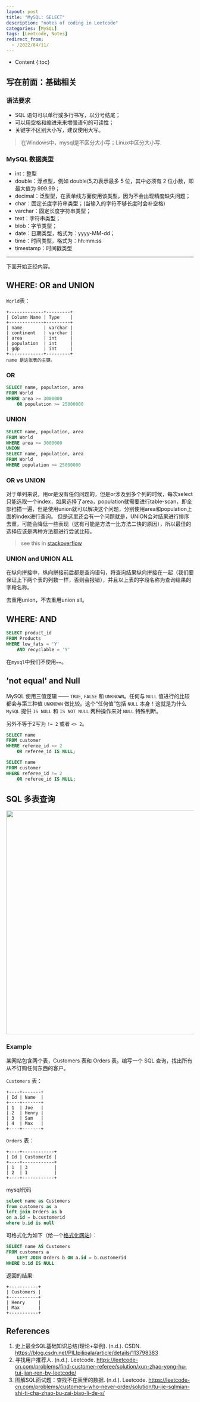 ```yaml
---
layout: post
title: "MySQL: SELECT"
description: "notes of coding in Leetcode"
categories: [MySQL]
tags: [Leetcode, Notes]
redirect_from:
  - /2022/04/11/
---
```


- Content
{:toc}

## 写在前面：基础相关

### 语法要求

- SQL 语句可以单行或多行书写，以分号结尾；
- 可以用空格和缩进来来增强语句的可读性；
- 关键字不区别大小写，建议使用大写。

> 在Windows中，mysql是不区分大小写；Linux中区分大小写.

### MySQL 数据类型

- int：整型
- double：浮点型，例如 double(5,2)表示最多 5 位，其中必须有 2 位小数，即最大值为 999.99；
- decimal：泛型型，在表单线方面使用该类型，因为不会出现精度缺失问题；
- char：固定长度字符串类型；(当输入的字符不够长度时会补空格)
- varchar：固定长度字符串类型；
- text：字符串类型；
- blob：字节类型；
- date：日期类型，格式为：yyyy-MM-dd；
- time：时间类型，格式为：hh:mm:ss
- timestamp：时间戳类型

---

下面开始正经内容。

## WHERE: OR and UNION

`World`表：

    +-------------+---------+
    | Column Name | Type    |
    +-------------+---------+
    | name        | varchar |
    | continent   | varchar |
    | area        | int     |
    | population  | int     |
    | gdp         | int     |
    +-------------+---------+
    name 是这张表的主键。

### OR

```sql
SELECT name, population, area
FROM World
WHERE area >= 3000000
	OR population >= 25000000
```

### UNION

```sql
SELECT name, population, area
FROM World
WHERE area >= 3000000
UNION
SELECT name, population, area
FROM World
WHERE population >= 25000000
```

### OR vs UNION

对于单列来说，用or是没有任何问题的，但是or涉及到多个列的时候，每次select只能选取一个index，如果选择了area，population就需要进行table-scan，即全部扫描一遍，但是使用union就可以解决这个问题，分别使用area和population上面的index进行查询。 但是这里还会有一个问题就是，UNION会对结果进行排序去重，可能会降低一些表现（这有可能是方法一比方法二快的原因），所以最佳的选择应该是两种方法都进行尝试比较。

> see this in [stackoverflow](https://leetcode-cn.com/link/?target=https%3A%2F%2Fstackoverflow.com%2Fquestions%2F13750475%2Fsql-performance-union-vs-or%EF%BC%89)

### UNION and UNION ALL

在纵向拼接中，纵向拼接前后都是查询语句，将查询结果纵向拼接在一起（我们要保证上下两个表的列数一样，否则会报错），并且以上表的字段名称为查询结果的字段名称。

去重用union，不去重用union all。

## WHERE: AND

```sql
SELECT product_id
FROM Products
WHERE low_fats = 'Y'
	AND recyclable = 'Y'
```

在`mysql`中我们不使用`==`。

## 'not equal' and Null

MySQL 使用三值逻辑 —— `TRUE`, `FALSE` 和 `UNKNOWN`。任何与 `NULL` 值进行的比较都会与第三种值 `UNKNOWN` 做比较。这个“任何值”包括 `NULL` 本身！这就是为什么 `MySQL` 提供 `IS NULL` 和 `IS NOT NULL` 两种操作来对 `NULL` 特殊判断。

另外不等于2写为 `!= 2` 或者 `<> 2`。

```sql
SELECT name
FROM customer
WHERE referee_id <> 2
	OR referee_id IS NULL;

SELECT name
FROM customer
WHERE referee_id != 2
	OR referee_id IS NULL;
```

## SQL 多表查询

<div align=center><img src="https://cdn.jsdelivr.net/gh/AuthurWhywait/images/20220411153034.png" width=600px/></div>

### Example

某网站包含两个表，Customers 表和 Orders 表。编写一个 SQL 查询，找出所有从不订购任何东西的客户。

`Customers` 表：

    +----+-------+
    | Id | Name  |
    +----+-------+
    | 1  | Joe   |
    | 2  | Henry |
    | 3  | Sam   |
    | 4  | Max   |
    +----+-------+

`Orders` 表：

    +----+------------+
    | Id | CustomerId |
    +----+------------+
    | 1  | 3          |
    | 2  | 1          |
    +----+------------+

mysql代码

```sql
select name as Customers
from customers as a
left join Orders as b
on a.id = b.customerid
where b.id is null
```

可格式化为如下（给一个[格式化网站](https://tool.oschina.net/codeformat/sql)）：

```sql
SELECT name AS Customers
FROM customers a
	LEFT JOIN Orders b ON a.id = b.customerid
WHERE b.id IS NULL
```

返回的结果:

    +-----------+
    | Customers |
    +-----------+
    | Henry     |
    | Max       |
    +-----------+

## References

1. 史上最全SQL基础知识总结(理论+举例). (n.d.). CSDN. https://blog.csdn.net/PILIpilipala/article/details/113798383
2. 寻找用户推荐人. (n.d.). Leetcode. https://leetcode-cn.com/problems/find-customer-referee/solution/xun-zhao-yong-hu-tui-jian-ren-by-leetcode/
3. 图解SQL面试题：查找不在表里的数据. (n.d.). Leetcode. https://leetcode-cn.com/problems/customers-who-never-order/solution/tu-jie-sqlmian-shi-ti-cha-zhao-bu-zai-biao-li-de-s/
